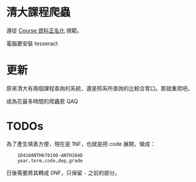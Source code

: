 清大課程爬蟲
=========

遵從 [Course 資料正名化](https://colorgy.hackpad.com/Courses--ZacPUB7k0tB) 規範。

電腦要安裝 tesseract

# 更新
原來清大有兩個課程查詢的系統，還是照系所查詢的比較合胃口。那就重爬吧。

成為花最多時間的爬蟲惹 QAQ

# TODOs
為了產生填表方便，現在是 1NF，也就是把 code 展開，做成：

```
    10410ANTH670100-ANTH104D
    year,term,code,dep,grade
```

日後需要將其轉成 0NF，只保留 `-` 之前的部分。

